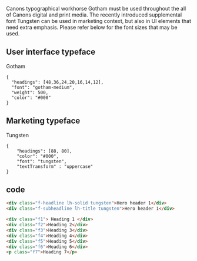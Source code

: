 Canons typographical workhorse Gotham must be used throughout the all of Canons digital and print media. The recently introduced supplemental font Tungsten can be used in marketing context, but also in UI elements that need extra emphasis. Please refer below for the font sizes that may be used.



## User interface typeface
Gotham
```type
{
  "headings": [48,36,24,20,16,14,12],
  "font": "gotham-medium",
  "weight": 500,
  "color": "#000"
}
```

## Marketing typeface

Tungsten
```type|kern,smoothen,single
{
    "headings": [88, 80],
    "color": "#000",
    "font": "tungsten",
    "textTransform" : "uppercase"
}
```


## code


```html
<div class="f-headline lh-solid tungsten">Hero header 1</div>
<div class="f-subheadline lh-title tungsten">Hero header 1</div>

<div class="f1"> Heading 1 </div>
<div class="f2">Heading 2</div>
<div class="f3">Heading 3</div>
<div class="f4">Heading 4</div>
<div class="f5">Heading 5</div>
<div class="f6">Heading 6</div>
<p class="f7">Heading 7</p>
```
